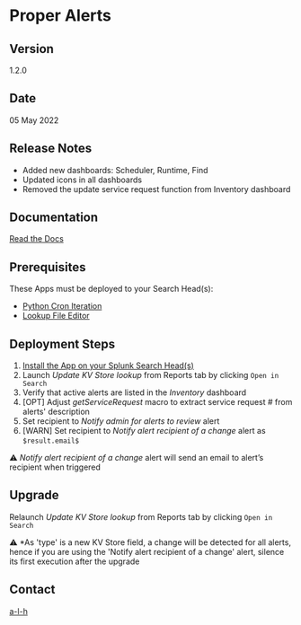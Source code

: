 #	Proper Alerts


##	Version


1.2.0


##	Date


05 May 2022


##	Release Notes


* Added new dashboards: Scheduler, Runtime, Find
* Updated icons in all dashboards
* Removed the update service request function from Inventory dashboard


##	Documentation


[Read the Docs](https://proper-alerts.rtfd.io)


##	Prerequisites


These Apps must be deployed to your Search Head(s):

- [Python Cron Iteration](https://splunkbase.splunk.com/app/4027/)
- [Lookup File Editor](https://splunkbase.splunk.com/app/1724/)


##	Deployment Steps


1.	[Install the App on your Splunk Search Head(s)](https://docs.splunk.com/Documentation/Splunk/latest/Admin/Deployappsandadd-ons#Deployment_architectures)
2.	Launch *Update KV Store lookup* from Reports tab by clicking ``Open in Search``
3.	Verify that active alerts are listed in the *Inventory* dashboard
4.	[OPT] Adjust *getServiceRequest* macro to extract service request # from alerts' description
5.	Set recipient to *Notify admin for alerts to review* alert
6.	[WARN] Set recipient to *Notify alert recipient of a change* alert as ``$result.email$``

:warning: *Notify alert recipient of a change* alert will send an email to alert’s recipient when triggered


##	Upgrade


Relaunch *Update KV Store lookup* from Reports tab by clicking ``Open in Search``

:warning: *As 'type' is a new KV Store field, a change will be detected for all alerts, hence if you are using the 'Notify alert recipient of a change' alert, silence its first execution after the upgrade


##	Contact


[a-l-h](https://github.com/a-l-h)



